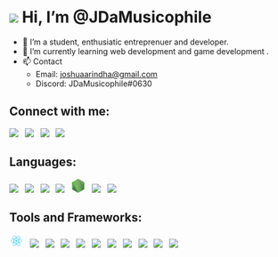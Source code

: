 # <img src="https://raw.githubusercontent.com/MartinHeinz/MartinHeinz/master/wave.gif" width="30px"> Hi, I’m @JDaMusicophile 

- 👀 I’m a student, enthusiatic entreprenuer and  developer.
- 🌱 I’m currently learning web development and game development .
- 📫 Contact
     -  Email: joshuaarindha@gmail.com
     -  Discord: JDaMusicophile#0630
## Connect with me:
[<img src="https://image.flaticon.com/icons/png/128/1384/1384063.png" width="25px"/>][Instagram] &nbsp;
[<img src="https://image.flaticon.com/icons/png/128/174/174848.png" width="25px"/>][Facebook] &nbsp;
[<img src="https://image.flaticon.com/icons/png/128/733/733579.png" width="25px"/>][Twitter] &nbsp;
[<img src="https://image.flaticon.com/icons/png/128/2377/2377860.png" width="25px"/>][Website] &nbsp;

## Languages:
<img src="https://cdn.iconscout.com/icon/free/png-64/javascript-1-225993.png" width="25px"/> &nbsp; 
<img src="https://cdn.iconscout.com/icon/free/png-64/html-3628838-3030115.png" width="25px"/> &nbsp;
<img src="https://cdn.iconscout.com/icon/free/png-64/css3-11-1175239.png" width="25px"/> &nbsp;
<img src="https://cdn.iconscout.com/icon/free/png-64/python-2-226051.png" width="25px"/> &nbsp;
<img src="https://raw.githubusercontent.com/github/explore/80688e429a7d4ef2fca1e82350fe8e3517d3494d/topics/nodejs/nodejs.png" width="25px"/> &nbsp;
<img src="https://cdn.iconscout.com/icon/free/png-64/c-programming-569564.png" width="25px"/> &nbsp;
<img src="https://cdn.iconscout.com/icon/free/png-64/c-plus-569563.png" width="25px" /> &nbsp;

## Tools and Frameworks:
<img src="https://raw.githubusercontent.com/github/explore/80688e429a7d4ef2fca1e82350fe8e3517d3494d/topics/react/react.png" width="25px"/> &nbsp;
<img src="https://camo.githubusercontent.com/d5bd7ee34ab0250c1613c61add0f937fb4917cde97e77cb0e86c634fec22b4e9/68747470733a2f2f6b617573747562682e6465762f696d672f6e6578746a732e36333338653362312e706e67" width="25px"/> &nbsp;
<img src="https://cdn.iconscout.com/icon/free/png-64/github-159-721954.png" width="25px"/> &nbsp;
<img src="https://upload.wikimedia.org/wikipedia/commons/thumb/c/cd/Visual_Studio_2017_Logo.svg/1024px-Visual_Studio_2017_Logo.svg.png" width="25px"/> &nbsp;
<img src="https://upload.wikimedia.org/wikipedia/commons/thumb/9/9a/Visual_Studio_Code_1.35_icon.svg/1024px-Visual_Studio_Code_1.35_icon.svg.png" width="25px"/> &nbsp;
<img src="https://cdn.iconscout.com/icon/free/png-64/git-225996.png" width="25px"/> &nbsp;
<img src="https://cdn.iconscout.com/icon/free/png-64/npm-3-1175132.png" width="25px"/> &nbsp;
<img src="https://cdn.iconscout.com/icon/free/png-64/gitlab-7-1175194.png" width="25px"/> &nbsp;
<img src="https://cdn.iconscout.com/icon/free/png-64/sourcetree-3629070-3030342.png" width="25px"/> &nbsp;
<img src="https://www.ventuz.com/wp-content/uploads/2020/12/UnrealEngine-logos.png" width="25px"/> &nbsp;
<img src="https://cdn.iconscout.com/icon/free/png-64/aws-1869025-1583149.png" width="25px" /> &nbsp;

<!---
JDaMusicophile/JDaMusicophile is a ✨ special ✨ repository because its `README.md` (this file) appears on your GitHub profile.
You can click the Preview link to take a look at your changes.
--->

[instagram]: https://www.instagram.com/j_damusicophile/
[Twitter]: https://twitter.com/JDaMusicophile
[Facebook]: https://www.facebook.com/JDaMusicophile
[Website]: https://joshua-silva.vercel.app/
